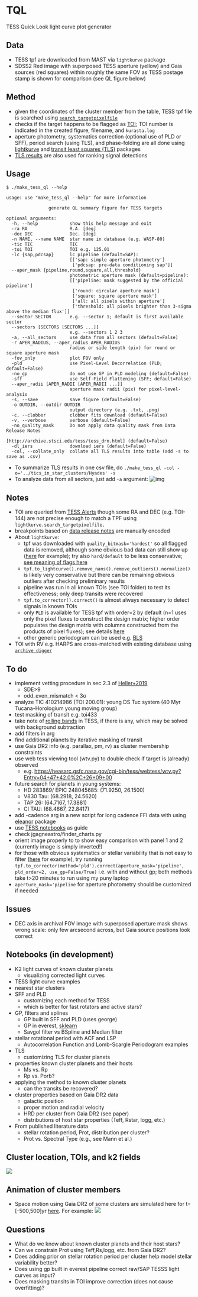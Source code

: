 # TQL
TESS Quick Look light curve plot generator


## Data
* TESS tpf are downloaded from MAST via `lightkurve` package
* SDSS2 Red image with superposed TESS aperture (yellow) and Gaia sources (red squares) within roughly the same FOV as TESS postage stamp is shown for comparison (see QL figure below)


## Method
* given the coordinates of the cluster member from the table, TESS tpf file is searched using [`search_targetpixelfile`](https://docs.lightkurve.org/api/lightkurve.search.search_targetpixelfile.html#lightkurve.search.search_targetpixelfile)
* checks if the target happens to be flagged as [TOI](https://archive.stsci.edu/prepds/tess-data-alerts/#dataaccess); TOI number is indicated in the created figure, filename, and `kurasta.log`
* aperture photometry, systematics correction (optional use of PLD or SFF), period search (using TLS), and phase-folding are all done using [lightkurve](https://github.com/KeplerGO/lightkurve) and [transit least squares (TLS)](https://github.com/hippke/tls.git) packages 
* [TLS results](https://transitleastsquares.readthedocs.io/en/latest/Python%20interface.html#return-values) are also used for ranking signal detections


## Usage
```shell
$ ./make_tess_ql --help

usage: use "make_tess_ql --help" for more information

                generate QL summary figure for TESS targets

optional arguments:
  -h, --help            show this help message and exit
  -ra RA                R.A. [deg]
  -dec DEC              Dec. [deg]
  -n NAME, --name NAME  star name in database (e.g. WASP-80)
  -tic TIC              TIC
  -toi TOI              TOI e.g. 125.01
  -lc {sap,pdcsap}      lc pipeline (default=SAP):
                        [['sap: simple aperture photometry']
                         ['pdcsap: pre-data conditioning sap']]
  --aper_mask {pipeline,round,square,all,threshold}
                        photometric aperture mask (default=pipeline):
                        [['pipeline: mask suggested by the official pipeline']
                         ['round: circular aperture mask']
                         ['square: square aperture mask']
                         ['all: all pixels within aperture']
                         ['threshold: all pixels brighter than 3-sigma above the median flux']]
  --sector SECTOR       e.g. --sector 1; default is first available sector
  --sectors [SECTORS [SECTORS ...]]
                        e.g. --sectors 1 2 3
  -a, --all_sectors     use data from all sectors (default=False)
  -r APER_RADIUS, --aper_radius APER_RADIUS
                        radius or side length (pix) for round or square aperture mask
  -fov_only             plot FOV only
  -pld                  use Pixel-Level Decorrelation (PLD; default=False)
  -no_gp                do not use GP in PLD modeling (default=False)
  -sff                  use Self-Field Flattening (SFF; default=False)
  --aper_radii [APER_RADII [APER_RADII ...]]
                        aperture mask radii (pix) for pixel-level-analysis
  -s, --save            save figure (default=False)
  -o OUTDIR, --outdir OUTDIR
                        output directory (e.g. .txt, .png)
  -c, --clobber         clobber fits download (default=False)
  -v, --verbose         verbose (default=False)
  -no_quality_mask      Do not apply data quality mask from Data Release Notes
                                    [http://archive.stsci.edu/tess/tess_drn.html] (default=False)
  -dl_iers              download iers (default=False)
  -col, --collate_only  collate all TLS results into table (add -s to save as .csv)
```

* To summarize TLS results in one csv file, do `./make_tess_ql -col -o='../tics_in_star_clusters/Hyades' -s`
* To analyze data from all sectors, just add `-a` argument: ![img](./TIC52368076_TOI-125.01_s1-2.png)


## Notes
* TOI are queried from [TESS Alerts](https://exofop.ipac.caltech.edu/tess/download_toi.php?sort=toi&output=csv) though some RA and DEC (e.g. TOI-144) are not precise enough to match a TPF using `lightkurve.search_targetpixelfile.`
* breakpoints based on [data release notes](http://archive.stsci.edu/tess/tess_drn.html) are manually encoded
* About `lightkurve`:
  - tpf was downloaded with `quality_bitmask='hardest'` so all flagged data is removed, although some obvious bad data can still show up ([here](https://github.com/jpdeleon/kurasta/blob/master/tics_in_star_clusters/Hyades/TIC399697011.png) for example); try also `hard/default` to be less conservative; [see meaning of flags here](https://github.com/KeplerGO/lightkurve/blob/master/lightkurve/utils.py#L174)
  - `tpf.to_lightcurve().remove_nans().remove_outliers().normalize()` is likely very conservative but there can be remaining obvious outliers after checking preliminary results
  - pipeline was run in all known TOIs (see TOI folder) to test its effectiveness; only deep transits were recovered  
  - `tpf.to_corrector().correct()` is almost always necessary to detect signals in known TOIs
  - only `PLD` is available for TESS tpf with order=2 by default (n=1 uses only the pixel fluxes to construct the design matrix; higher order populates the design matrix with columns constructed from the products of pixel fluxes); see details [here](https://github.com/KeplerGO/lightkurve/blob/master/lightkurve/correctors/pldcorrector.py)
  - other generic periodogram can be used e.g. [BLS](https://docs.lightkurve.org/api/periodogram.html?highlight=periodogram)
* TOI with RV e.g. HARPS are cross-matched with existing database using [`archive_digger`](https://github.com/jpdeleon/archive_digger)


## To do
* implement vetting procedure in sec 2.3 of [Heller+2019](https://arxiv.org/pdf/1905.09038.pdf)
  - SDE>9
  - odd_even_mismatch < 3σ
* analyze TIC 410214986 (TOI 200.01): young DS Tuc system (40 Myr Tucana-Horologium young moving group)
* test masking of transit e.g. toi433
* take note of [rolling bands](https://docs.lightkurve.org/tutorials/04-identify-rolling-band.html) in TESS, if there is any, which may be solved with background subtraction
* add filters in arg
* find additional planets by iterative masking of transit
* use Gaia DR2 info (e.g. parallax, pm, rv) as cluster membership constraints
* use web tess viewing tool (wtv.py) to double check if target is (already) observed
  - e.g. https://heasarc.gsfc.nasa.gov/cgi-bin/tess/webtess/wtv.py?Entry=04+47+42.0%2C+26+09+00
* future search for planets in young systems:
  - HD 283869/ EPIC 248045685: (71.9250, 26.1500)
  - V830 Tau: (68.2918, 24.5620)
  - TAP 26: (64.7167, 17.3881)
  - CI TAU: (68.4667, 22.8417)
* add -cadence arg in a new script for long cadence FFI data with using [eleanor](http://adina.feinste.in/eleanor/index.html) package
* use [TESS notebooks](https://github.com/spacetelescope/notebooks/tree/master/notebooks/MAST/TESS) as guide
* check jgagneastro/finder_charts.py
* orient image properly to to show easy comparison with panel 1 and 2 (currently image is simply inverted!)
* for those with obvious systematics or stellar variability that is not easy to filter ([here](https://github.com/jpdeleon/kurasta/blob/master/tics_in_star_clusters/Hyades/TIC245833065.png) for example), try running `tpf.to_corrector(method='pld').correct(aperture_mask='pipeline', pld_order=2, use_gp=False/True)` i.e. with and without gp; both methods take t>20 minutes to run using my puny laptop
* `aperture_mask='pipeline` for aperture photometry should be customized if needed


## Issues
* DEC axis in archival FOV image with superposed aperture mask shows wrong scale: only few arcsecond across, but Gaia source positions look correct

## Notebooks (in development)
* K2 light curves of known cluster planets
  - visualizing corrected light curves
* TESS light curve examples
* nearest star clusters
* SFF and PLD
  - customizing each method for TESS
  - which is better for fast rotators and active stars?
* GP, filters and splines
  - GP built in SFF and PLD (uses george)
  - GP in everest, [sklearn](https://scikit-learn.org/stable/modules/gaussian_process.html)
  - Savgol filter vs BSpline and Median filter
* stellar rotational period with ACF and LSP
  - Autocorrelation Function and Lomb-Scargle Periodogram examples
* TLS
  - customizing TLS for cluster planets
* properties known cluster planets and their hosts
  - Ms vs. Rp
  - Rp vs. Porb?
* applying the method to known cluster planets
  - can the transits be recovered?
* cluster properties based on Gaia DR2 data
  - galactic position
  - proper motion and radial velocity
  - HRD per cluster from Gaia DR2 (see paper)
  - distributions of host star properties (Teff, Rstar, logg, etc.)
* From published literature data
  - stellar rotation period, Prot, distribution per cluster?
  - Prot vs. Spectral Type (e.g., see Mann et al.)

## Cluster location, TOIs, and k2 fields 
![](./K2-fields_TOIs_clusters.png)


## Animation of cluster members
* Space motion using Gaia DR2 of some clusters are simulated here for t=[-500,500]yr [here](./notebooks). For example: 
![](./notebooks/Pleiades_propermotion.gif)


## Questions
* What do we know about known cluster planets and their host stars?
* Can we constrain Prot using Teff,Rs,logg, etc. from Gaia DR2?
* Does adding prior on stellar rotation period per cluster help model stellar variability better?
* Does using gp built in everest pipeline correct raw/SAP TESSS light curves as input?
* Does masking transits in TOI improve correction (does not cause overfitting)?
